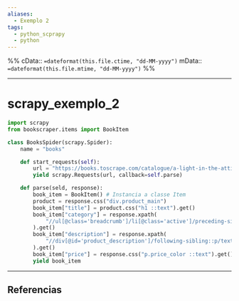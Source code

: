 ```yaml
---
aliases:
  - Exemplo 2
tags:
  - python_scprapy
  - python
---
```

%%
cData:: `=dateformat(this.file.ctime, "dd-MM-yyyy")`
mData:: `=dateformat(this.file.mtime, "dd-MM-yyyy")`
%%

___
# scrapy_exemplo_2

```python
import scrapy
from bookscraper.items import BookItem

class BooksSpider(scrapy.Spider):
	name = "books"

	def start_requests(self):
		url = "https://books.toscrape.com/catalogue/a-light-in-the-attic_1000/index.html"
		yield scrapy.Requests(url, callback=self.parse)

	def parse(seld, response):
		book_item = BookItem() # Instancia a classe Item
		product = response.css("div.product_main")
		book_item["title"] = product.css("h1 ::text").get()
		book_item["category"] = response.xpath(
			"//ul[@class='breadcrumb']/li[@class='active']/preceding-sibling::li[1]/a/text()"
		).get()
		book_item["description"] = response.xpath(
			"//div[@id='product_description']/following-sibling::p/text()"
		).get()
		book_item["price"] = response.css("p.price_color ::text").get()
		yield book_item
```


---
## Referencias